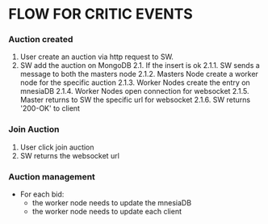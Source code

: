 # FLOW FOR CRITIC EVENTS

### Auction created
1. User create an auction via http request to SW.
2. SW add the auction on MongoDB
    2.1. If the insert is ok
        2.1.1. SW sends a message to both the masters node
        2.1.2. Masters Node create a worker node for the specific auction
        2.1.3. Worker Nodes create the entry on mnesiaDB
        2.1.4. Worker Nodes open connection for websocket
        2.1.5. Master returns to SW the specific url for websocket
        2.1.6. SW returns '200-OK' to client

### Join Auction
1. User click join auction
2. SW returns the websocket url

### Auction management
- For each bid:
    - the worker node needs to update the mnesiaDB
    - the worker node needs to update each client